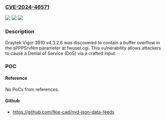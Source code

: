 ### [CVE-2024-46571](https://cve.mitre.org/cgi-bin/cvename.cgi?name=CVE-2024-46571)
![](https://img.shields.io/static/v1?label=Product&message=n%2Fa&color=blue)
![](https://img.shields.io/static/v1?label=Version&message=n%2Fa&color=blue)
![](https://img.shields.io/static/v1?label=Vulnerability&message=n%2Fa&color=brighgreen)

### Description

Draytek Vigor 3910 v4.3.2.6 was discovered to contain a buffer overflow in the sPPPSrvNm parameter at fwuser.cgi. This vulnerability allows attackers to cause a Denial of Service (DoS) via a crafted input.

### POC

#### Reference
No PoCs from references.

#### Github
- https://github.com/fkie-cad/nvd-json-data-feeds

